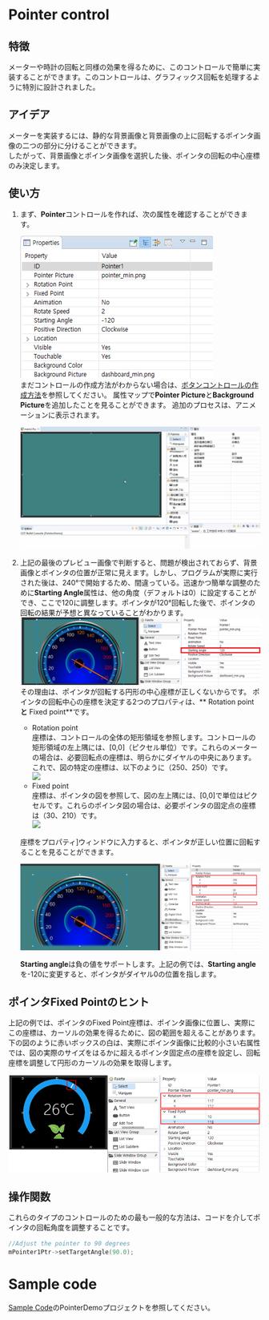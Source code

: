 # Pointer control
## 特徴
 メーターや時計の回転と同様の効果を得るために、このコントロールで簡単に実装することができます。このコントロールは、グラフィックス回転を処理するように特別に設計されました。

## アイデア
 メーターを実装するには、静的な背景画像と背景画像の上に回転するポインタ画像の二つの部分に分けることができます。  
 したがって、背景画像とポインタ画像を選択した後、ポインタの回転の中心座標のみ決定します。

## 使い方
1. まず、**Pointer**コントロールを作れば、次の属性を確認することができます。

    ![](assets/pointer/properties.png)  
    まだコントロールの作成方法がわからない場合は、[ボタンコントロールの作成方法](button.md＃add_button)を参照してください。
    属性マップで**Pointer Picture**と**Background Picture**を追加したことを見ることができます。
    追加のプロセスは、アニメーションに表示されます。 

    ![](assets\pointer/add_pointer.gif)

2. 上記の最後のプレビュー画像で判断すると、問題が検出されておらず、背景画像とポインタの位置が正常に見えます。しかし、プログラムが実際に実行された後は、240°で開始するため、間違っている。迅速かつ簡単な調整のために**Starting Angle**属性は、他の角度（デフォルトは0）に設定することができ、ここで120に調整します。ポインタが120°回転した後で、ポインタの回転の結果が予想と異なっていることがわかります。  
    ![](assets/pointer/start_angle_120.png)  
    その理由は、ポインタが回転する円形の中心座標が正しくないからです。
    ポインタの回転中心の座標を決定する2つのプロパティは、** Rotation point**と** Fixed point**です。

   * Rotation point   
   座標は、コントロールの全体の矩形領域を参照します。コントロールの矩形領域の左上隅には、[0,0]（ピクセル単位）です。これらのメーターの場合は、必要回転点の座標は、明らかにダイヤルの中央にあります。これで、図の特定の座標は、以下のように（250、250）です。  
   ![](https://box.kancloud.cn/940c7a9a077fdf8442ff4969a8e523c1_260x204.png)  
   * Fixed point  
   座標は、ポインタの図を参照して、図の左上隅には、[0,0]で単位はピクセルです。これらのポインタ図の場合は、必要ポインタの固定点の座標は（30、210）です。  
   ![](https://box.kancloud.cn/05171e54018b720825d8e84c785f9aa5_80x146.png)  

   座標をプロパティ]ウィンドウに入力すると、ポインタが正しい位置に回転することを見ることができます。  

   ![](assets/pointer/preview2.png)

    **Starting angle**は負の値をサポートします。上記の例では、**Starting angle**を-120に変更すると、ポインタがダイヤル0の位置を指します。

## ポインタFixed Pointのヒント 
上記の例では、ポインタのFixed Point座標は、ポインタ画像に位置し、実際にこの座標は、カーソルの効果を得るために、図の範囲を超えることがあります。下の図のように赤いボックスの白は、実際にポインタ画像に比較的小さい右属性では、図の実際のサイズをはるかに超えるポインタ固定点の座標を設定し、回転座標を調整して円形のカーソルの効果を取得します。

![](assets/pointer/preview3.png)

## 操作関数 
これらのタイプのコントロールのための最も一般的な方法は、コードを介してポインタの回転角度を調整することです。
```c++
//Adjust the pointer to 90 degrees
mPointer1Ptr->setTargetAngle(90.0);
```


# Sample code
[Sample Code](demo_download.md#demo_download)のPointerDemoプロジェクトを参照してください。